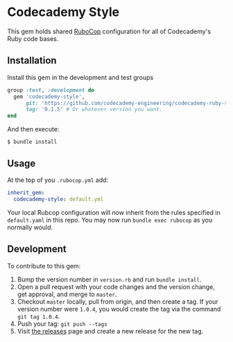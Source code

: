 # Codecademy Style

This gem holds shared [RuboCop](https://github.com/rubocop-hq/rubocop) configuration for all of Codecademy's Ruby code bases.

## Installation

Install this gem in the development and test groups

```ruby
group :test, :development do
  gem 'codecademy-style',
      git: 'https://github.com/codecademy-engineering/codecademy-ruby-style.git',
      tag: '0.1.5' # Or whatever version you want.
end
```

And then execute:

    $ bundle install

## Usage

At the top of you `.rubocop.yml` add:

```yaml
inherit_gem:
  codecademy-style: default.yml
```

Your local Rubcop configuration will now inherit from the rules specified in `default.yaml` in this repo. You may now run `bundle exec rubocop` as you normally would.

## Development

To contribute to this gem:

1. Bump the version number in `version.rb` and run `bundle install`.
2. Open a pull request with your code changes and the version change, get approval, and merge to `master`.
2. Checkout `master` locally, pull from origin, and then create a tag. If your version number were `1.0.4`, you would create the tag via the  command `git tag 1.0.4`.
4. Push your tag: `git push --tags`
5. Visit [the releases](https://github.com/codecademy-engineering/codecademy-ruby-style/releases) page and create a new release for the new tag.
